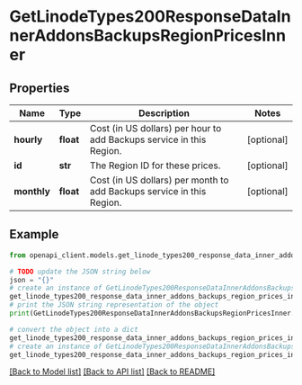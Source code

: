 # GetLinodeTypes200ResponseDataInnerAddonsBackupsRegionPricesInner


## Properties

Name | Type | Description | Notes
------------ | ------------- | ------------- | -------------
**hourly** | **float** | Cost (in US dollars) per hour to add Backups service in this Region. | [optional] 
**id** | **str** | The Region ID for these prices. | [optional] 
**monthly** | **float** | Cost (in US dollars) per month to add Backups service in this Region. | [optional] 

## Example

```python
from openapi_client.models.get_linode_types200_response_data_inner_addons_backups_region_prices_inner import GetLinodeTypes200ResponseDataInnerAddonsBackupsRegionPricesInner

# TODO update the JSON string below
json = "{}"
# create an instance of GetLinodeTypes200ResponseDataInnerAddonsBackupsRegionPricesInner from a JSON string
get_linode_types200_response_data_inner_addons_backups_region_prices_inner_instance = GetLinodeTypes200ResponseDataInnerAddonsBackupsRegionPricesInner.from_json(json)
# print the JSON string representation of the object
print(GetLinodeTypes200ResponseDataInnerAddonsBackupsRegionPricesInner.to_json())

# convert the object into a dict
get_linode_types200_response_data_inner_addons_backups_region_prices_inner_dict = get_linode_types200_response_data_inner_addons_backups_region_prices_inner_instance.to_dict()
# create an instance of GetLinodeTypes200ResponseDataInnerAddonsBackupsRegionPricesInner from a dict
get_linode_types200_response_data_inner_addons_backups_region_prices_inner_from_dict = GetLinodeTypes200ResponseDataInnerAddonsBackupsRegionPricesInner.from_dict(get_linode_types200_response_data_inner_addons_backups_region_prices_inner_dict)
```
[[Back to Model list]](../README.md#documentation-for-models) [[Back to API list]](../README.md#documentation-for-api-endpoints) [[Back to README]](../README.md)


